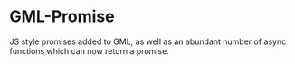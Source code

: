 # GML-Promise
JS style promises added to GML, as well as an abundant number of async functions which can now return a promise.
